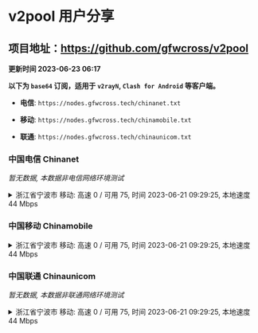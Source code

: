# v2pool 用户分享
## 项目地址：<https://github.com/gfwcross/v2pool>
**更新时间 2023-06-23 06:17**


**以下为 `base64` 订阅，适用于 `v2rayN`, `Clash for Android` 等客户端。**

- **电信**: `https://nodes.gfwcross.tech/chinanet.txt`

- **移动**: `https://nodes.gfwcross.tech/chinamobile.txt`

- **联通**: `https://nodes.gfwcross.tech/chinaunicom.txt`


### 中国电信 Chinanet
<i>暂无数据, 本数据非电信网络环境测试</i>
<details><summary>浙江省宁波市 移动: 高速 0 / 可用 75, 时间 2023-06-21 09:29:25, 本地速度 44 Mbps</summary><p>可用节点订阅：https://transfer.sh/iE1mXiy8Rg/running.txt<br>高速节点订阅：https://transfer.sh/yLE9HPiQjw/good.txt<br>低延迟节点订阅：https://transfer.sh/Kh5rl7ttu4/low_delay.txt</p></details>
<p></p>

### 中国移动 Chinamobile
<details><summary>浙江省宁波市 移动: 高速 0 / 可用 75, 时间 2023-06-21 09:29:25, 本地速度 44 Mbps</summary><p>可用节点订阅：https://transfer.sh/iE1mXiy8Rg/running.txt<br>高速节点订阅：https://transfer.sh/yLE9HPiQjw/good.txt<br>低延迟节点订阅：https://transfer.sh/Kh5rl7ttu4/low_delay.txt</p></details>
<p></p>

### 中国联通 Chinaunicom
<i>暂无数据, 本数据非联通网络环境测试</i>
<details><summary>浙江省宁波市 移动: 高速 0 / 可用 75, 时间 2023-06-21 09:29:25, 本地速度 44 Mbps</summary><p>可用节点订阅：https://transfer.sh/iE1mXiy8Rg/running.txt<br>高速节点订阅：https://transfer.sh/yLE9HPiQjw/good.txt<br>低延迟节点订阅：https://transfer.sh/Kh5rl7ttu4/low_delay.txt</p></details>
<p></p>